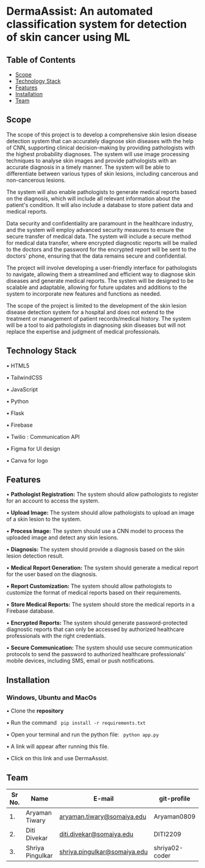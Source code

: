 # DermaAssist: An automated classification system for detection of skin cancer using ML 


## Table of Contents
- [Scope](#scope)
- [Technology Stack](#technology-stack)
- [Features](#features)
- [Installation](#installation)
- [Team](#team)

## Scope

The scope of this project is to develop a comprehensive skin lesion disease detection system that can accurately diagnose skin diseases with the help of CNN, supporting clinical decision-making by providing pathologists with the highest probability diagnoses. The system will use image processing techniques to analyse skin images and provide pathologists with an accurate diagnosis in a timely manner. The system will be able to differentiate between various types of skin lesions, including cancerous and non-cancerous lesions.

The system will also enable pathologists to generate medical reports based on the diagnosis, which will include all relevant information about the patient's condition. It will also include a database to store patient data and medical reports.

Data security and confidentiality are paramount in the healthcare industry, and the system will employ advanced security measures to ensure the secure transfer of medical data. The system will include a secure method for medical data transfer, where encrypted diagnostic reports will be mailed to the doctors and the password for the encrypted report will be sent to the doctors' phone, ensuring that the data remains secure and confidential. 

The project will involve developing a user-friendly interface for pathologists to navigate, allowing them a streamlined and efficient way to diagnose skin diseases and generate medical reports. The system will be designed to be scalable and adaptable, allowing for future updates and additions to the system to incorporate new features and functions as needed.

The scope of the project is limited to the development of the skin lesion disease detection system for a hospital and does not extend to the treatment or management of patient records/medical history. The system will be a tool to aid pathologists in diagnosing skin diseases but will not replace the expertise and judgment of medical professionals.

## Technology Stack

• HTML5

• TailwindCSS

• JavaScript

• Python

• Flask

• Firebase 

• Twilio : Communication API

• Figma for UI design

• Canva for logo

## Features

• **Pathologist Registration:** The system should allow pathologists to register for an account to access the system.  

• **Upload Image:** The system should allow pathologists to upload an image of a skin lesion to the system.

• **Process Image:** The system should use a CNN model to process the uploaded image and detect any skin lesions.

• **Diagnosis:** The system should provide a diagnosis based on the skin lesion detection result. 

• **Medical Report Generation:** The system should generate a medical report for the user based on the diagnosis.

• **Report Customization:** The system should allow pathologists to customize the format of medical reports based on their requirements.

• **Store Medical Reports:** The system should store the medical reports in a Firebase database.

• **Encrypted Reports:** The system should generate password-protected diagnostic reports that can only be accessed by authorized healthcare professionals with the right credentials.

• **Secure Communication:** The system should use secure communication protocols to send the password to authorized healthcare professionals’ mobile devices, including SMS, email or push notifications.


## Installation 

### Windows, Ubuntu and MacOs
    
• Clone the **repository**
  
• Run the command <code> pip install -r requirements.txt </code>
  
• Open your terminal and run the python file: <code> python app.py </code>
  
• A link will appear after running this file.

• Click on this link and use DermaAssist.


## Team

| Sr No. | Name               | E-mail                       | git-profile     |
| -------| -------------------| -----------------------------| ----------------|
| 1.     | Aryaman Tiwary     | aryaman.tiwary@somaiya.edu   | Aryaman0809     |
| 2.     | Diti Divekar       | diti.divekar@somaiya.edu     | DITI2209        |
| 3.     | Shriya Pingulkar   | shriya.pingulkar@somaiya.edu | shriya02-coder  |

